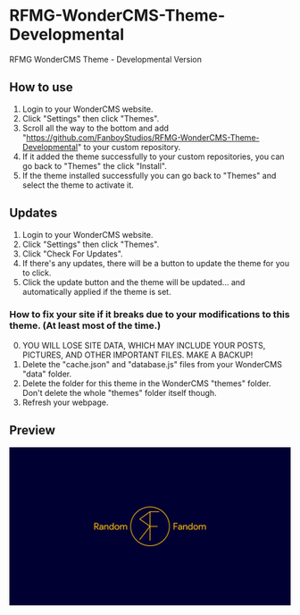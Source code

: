 # RFMG-WonderCMS-Theme-Developmental
RFMG WonderCMS Theme - Developmental Version

## How to use
1. Login to your WonderCMS website.
2. Click "Settings" then click "Themes".
3. Scroll all the way to the bottom and add "https://github.com/FanboyStudios/RFMG-WonderCMS-Theme-Developmental" to your custom repository.
4. If it added the theme successfully to your custom repositories, you can go back to "Themes" the click "Install".
5. If the theme installed successfully you can go back to "Themes" and select the theme to activate it.

## Updates
1. Login to your WonderCMS website.
2. Click "Settings" then click "Themes".
3. Click "Check For Updates".
4. If there's any updates, there will be a button to update the theme for you to click.
5. Click the update button and the theme will be updated... and automatically applied if the theme is set.

### How to fix your site if it breaks due to your modifications to this theme. (At least most of the time.)
0. YOU WILL LOSE SITE DATA, WHICH MAY INCLUDE YOUR POSTS, PICTURES, AND OTHER IMPORTANT FILES. MAKE A BACKUP!
1. Delete the "cache.json" and "database.js" files from your WonderCMS "data" folder.
2. Delete the folder for this theme in the WonderCMS "themes" folder. Don't delete the whole "themes" folder itself though.
3. Refresh your webpage.

## Preview
![Theme preview](/preview.jpg)
